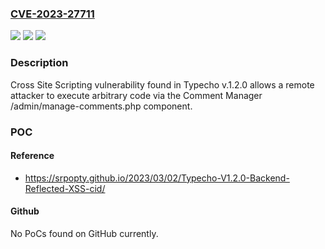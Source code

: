 ### [CVE-2023-27711](https://cve.mitre.org/cgi-bin/cvename.cgi?name=CVE-2023-27711)
![](https://img.shields.io/static/v1?label=Product&message=n%2Fa&color=blue)
![](https://img.shields.io/static/v1?label=Version&message=n%2Fa&color=blue)
![](https://img.shields.io/static/v1?label=Vulnerability&message=n%2Fa&color=brighgreen)

### Description

Cross Site Scripting vulnerability found in Typecho v.1.2.0 allows a remote attacker to execute arbitrary code via the Comment Manager /admin/manage-comments.php component.

### POC

#### Reference
- https://srpopty.github.io/2023/03/02/Typecho-V1.2.0-Backend-Reflected-XSS-cid/

#### Github
No PoCs found on GitHub currently.

